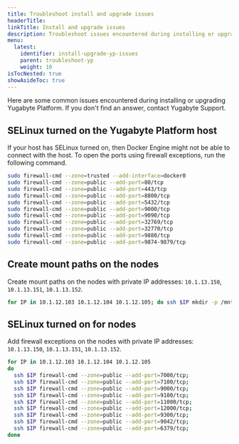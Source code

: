 ```yaml
---
title: Troubleshoot install and upgrade issues
headerTitle: 
linkTitle: Install and upgrade issues
description: Troubleshoot issues encountered during installing or upgrading Yugabyte Platform.
menu:
  latest:
    identifier: install-upgrade-yp-issues
    parent: troubleshoot-yp
    weight: 10
isTocNested: true
showAsideToc: true
---
```


Here are some common issues encountered during installing or upgrading Yugabyte Platform. If you don't find an answer, contact Yugabyte Support.

## SELinux turned on the Yugabyte Platform host

If your host has SELinux turned on, then Docker Engine might not be able to connect with the host. To open the ports using firewall exceptions, run the following command.

```sh
sudo firewall-cmd --zone=trusted --add-interface=docker0
sudo firewall-cmd --zone=public --add-port=80/tcp
sudo firewall-cmd --zone=public --add-port=443/tcp
sudo firewall-cmd --zone=public --add-port=8800/tcp
sudo firewall-cmd --zone=public --add-port=5432/tcp
sudo firewall-cmd --zone=public --add-port=9000/tcp
sudo firewall-cmd --zone=public --add-port=9090/tcp
sudo firewall-cmd --zone=public --add-port=32769/tcp
sudo firewall-cmd --zone=public --add-port=32770/tcp
sudo firewall-cmd --zone=public --add-port=9880/tcp
sudo firewall-cmd --zone=public --add-port=9874-9879/tcp
```


## Create mount paths on the nodes

Create mount paths on the nodes with private IP addresses: `10.1.13.150`, `10.1.13.151`, `10.1.13.152`.

```sh
for IP in 10.1.12.103 10.1.12.104 10.1.12.105; do ssh $IP mkdir -p /mnt/data0; done
```

## SELinux turned on for nodes

Add firewall exceptions on the nodes with private IP addresses: `10.1.13.150`, `10.1.13.151`, `10.1.13.152`.

```sh
for IP in 10.1.12.103 10.1.12.104 10.1.12.105
do
  ssh $IP firewall-cmd --zone=public --add-port=7000/tcp;
  ssh $IP firewall-cmd --zone=public --add-port=7100/tcp;
  ssh $IP firewall-cmd --zone=public --add-port=9000/tcp;
  ssh $IP firewall-cmd --zone=public --add-port=9100/tcp;
  ssh $IP firewall-cmd --zone=public --add-port=11000/tcp;
  ssh $IP firewall-cmd --zone=public --add-port=12000/tcp;
  ssh $IP firewall-cmd --zone=public --add-port=9300/tcp;
  ssh $IP firewall-cmd --zone=public --add-port=9042/tcp;
  ssh $IP firewall-cmd --zone=public --add-port=6379/tcp;
done
```
